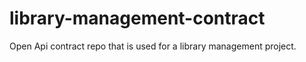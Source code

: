 # library-management-contract
Open Api contract repo that is used for a library management project. 
